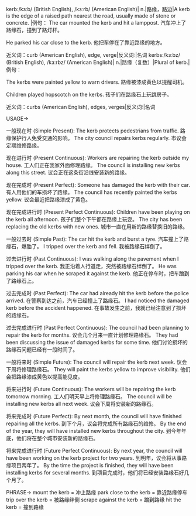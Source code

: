 kerb:/kɜːb/ (British English), /kɜːrb/ (American English)| n.|路缘，路边|A kerb is the edge of a raised path nearest the road, usually made of stone or concrete. |例句：
The car mounted the kerb and hit a lamppost. 汽车冲上了路缘石，撞到了路灯杆。

He parked his car close to the kerb. 他把车停在了靠近路缘的地方。

近义词：curb (American English), edge, verge|反义词:|名词
kerbs:/kɜːbz/ (British English), /kɜːrbz/ (American English)| n.|路缘（复数）|Plural of kerb.| 例句：

The kerbs were painted yellow to warn drivers. 路缘被漆成黄色以提醒司机。

Children played hopscotch on the kerbs. 孩子们在路缘石上玩跳房子。

近义词：curbs (American English), edges, verges|反义词:|名词


USAGE->

一般现在时 (Simple Present):
The kerb protects pedestrians from traffic. 路缘保护行人免受交通的影响。
The city council repairs kerbs regularly. 市议会定期维修路缘。


现在进行时 (Present Continuous):
Workers are repairing the kerb outside my house. 工人们正在我家外面修理路缘。
The council is installing new kerbs along this street. 议会正在这条街沿线安装新的路缘。


现在完成时 (Present Perfect):
Someone has damaged the kerb with their car. 有人用他们的车损坏了路缘。
The council has recently painted the kerbs yellow. 议会最近把路缘漆成了黄色。


现在完成进行时 (Present Perfect Continuous):
Children have been playing on the kerb all afternoon. 孩子们整个下午都在路缘上玩耍。
The city has been replacing the old kerbs with new ones. 城市一直在用新的路缘替换旧的路缘。


一般过去时 (Simple Past):
The car hit the kerb and burst a tyre. 汽车撞上了路缘石，爆胎了。
I tripped over the kerb and fell. 我被路缘石绊倒了。


过去进行时 (Past Continuous):
I was walking along the pavement when I tripped over the kerb. 我正沿着人行道走，突然被路缘石绊倒了。
He was parking his car when he scraped it against the kerb. 他正在停车时，把车蹭到了路缘石上。


过去完成时 (Past Perfect):
The car had already hit the kerb before the police arrived. 在警察到达之前，汽车已经撞上了路缘石。
I had noticed the damaged kerb before the accident happened. 在事故发生之前，我就已经注意到了损坏的路缘石。


过去完成进行时 (Past Perfect Continuous):
The council had been planning to repair the kerb for months. 议会几个月来一直计划修理路缘石。
They had been discussing the issue of damaged kerbs for some time. 他们讨论损坏的路缘石问题已经有一段时间了。


一般将来时 (Simple Future):
The council will repair the kerb next week. 议会下周将修理路缘石。
They will paint the kerbs yellow to improve visibility. 他们会把路缘漆成黄色以提高能见度。


将来进行时 (Future Continuous):
The workers will be repairing the kerb tomorrow morning. 工人们明天早上将修理路缘石。
The council will be installing new kerbs all next week.  议会下周将安装新的路缘石。


将来完成时 (Future Perfect):
By next month, the council will have finished repairing all the kerbs. 到下个月，议会将完成所有路缘石的维修。
By the end of the year, they will have installed new kerbs throughout the city. 到今年年底，他们将在整个城市安装新的路缘石。


将来完成进行时 (Future Perfect Continuous):
By next year, the council will have been working on the kerb project for two years. 到明年，议会将从事路缘项目两年了。
By the time the project is finished, they will have been installing kerbs for several months. 到项目完成时，他们将已经安装路缘石好几个月了。



PHRASE->
mount the kerb = 冲上路缘
park close to the kerb = 靠近路缘停车
trip over the kerb = 被路缘绊倒
scrape against the kerb = 蹭到路缘
hit the kerb = 撞到路缘

